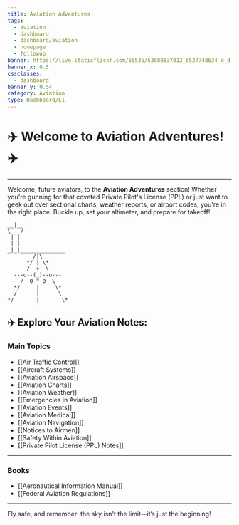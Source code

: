 ```yaml
---
title: Aviation Adventures
tags:
  - aviation
  - dashboard
  - dashboard/aviation
  - homepage
  - followup
banner: https://live.staticflickr.com/65535/53080837012_b52774d634_o_d.jpg
banner_x: 0.5
cssclasses:
  - dashboard
banner_y: 0.54
category: Aviation
type: Dashboard/L1
---
```

# ✈️ Welcome to Aviation Adventures! ✈️
___

Welcome, future aviators, to the **Aviation Adventures** section! Whether you're gunning for that coveted Private Pilot's License (PPL) or just want to geek out over sectional charts, weather reports, or airport codes, you're in the right place. Buckle up, set your altimeter, and prepare for takeoff!

```plaintext
__|__
\___/
 | |
 | |
_|_|______________
        /|\ 
      */ | \*
      / -+- \
  ---o--(_)--o---
    /  0 " 0  \
  */     |     \*
  /      |      \
*/       |       \*
```

## ✈️ Explore Your Aviation Notes:
### Main Topics
- [[Air Traffic Control]]
- [[Aircraft Systems]]
- [[Aviation Airspace]]
- [[Aviation Charts]]
- [[Aviation Weather]]
- [[Emergencies in Aviation]]
- [[Aviation Events]]
- [[Aviation Medical]]
- [[Aviation Navigation]]
- [[Notices to Airmen]]
- [[Safety Within Aviation]]
- [[Private Pilot License (PPL) Notes]]

---
### Books
- [[Aeronautical Information Manual]]
- [[Federal Aviation Regulations]]

---

Fly safe, and remember: the sky isn't the limit—it’s just the beginning!

